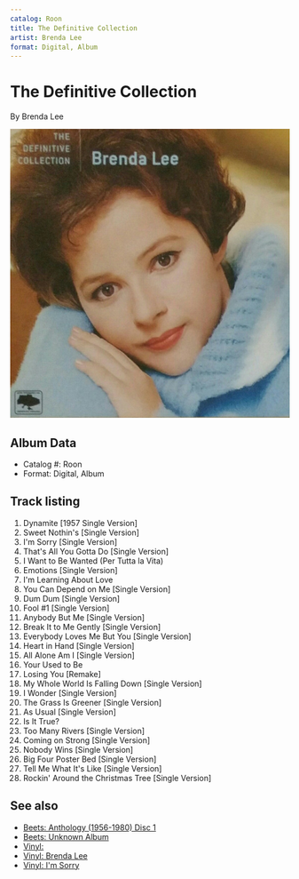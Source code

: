 ```yaml
---
catalog: Roon
title: The Definitive Collection
artist: Brenda Lee
format: Digital, Album
---
```


# The Definitive Collection

By Brenda Lee

![](../../assets/albumcovers/Brenda_Lee-The_Definitive_Collection.png)

## Album Data

- Catalog #: Roon
- Format: Digital, Album


## Track listing


1. Dynamite [1957 Single Version]
2. Sweet Nothin's [Single Version]
3. I'm Sorry [Single Version]
4. That's All You Gotta Do [Single Version]
5. I Want to Be Wanted (Per Tutta la Vita)
6. Emotions [Single Version]
7. I'm Learning About Love
8. You Can Depend on Me [Single Version]
9. Dum Dum [Single Version]
10. Fool #1 [Single Version]
11. Anybody But Me [Single Version]
12. Break It to Me Gently [Single Version]
13. Everybody Loves Me But You [Single Version]
14. Heart in Hand [Single Version]
15. All Alone Am I [Single Version]
16. Your Used to Be
17. Losing You [Remake]
18. My Whole World Is Falling Down [Single Version]
19. I Wonder [Single Version]
20. The Grass Is Greener [Single Version]
21. As Usual [Single Version]
22. Is It True?
23. Too Many Rivers [Single Version]
24. Coming on Strong [Single Version]
25. Nobody Wins [Single Version]
26. Big Four Poster Bed [Single Version]
27. Tell Me What It's Like [Single Version]
28. Rockin' Around the Christmas Tree [Single Version]


## See also

- [Beets: Anthology (1956-1980) Disc 1](../../Beets/Brenda_Lee/Anthology_1956-1980_Disc_1.md)
- [Beets: Unknown Album](../../Beets/Brenda_Lee/Unknown_Album.md)
- [Vinyl: ](../../Vinyl/Brenda_Lee/Brenda_Lee_index.md)
- [Vinyl: Brenda Lee](../../Vinyl/Brenda_Lee/Brenda_Lee.md)
- [Vinyl: I'm Sorry](../../Vinyl/Brenda_Lee/Im_Sorry.md)
